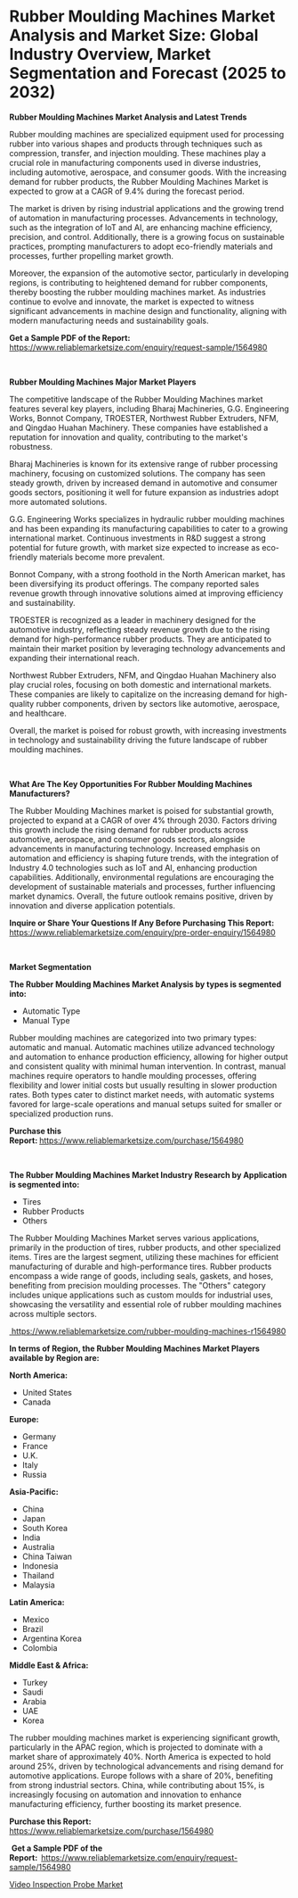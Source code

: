 <p><h1>Rubber Moulding Machines Market Analysis and Market Size: Global Industry Overview, Market Segmentation and Forecast (2025 to 2032)</h1></p><p><strong>Rubber Moulding Machines Market Analysis and Latest Trends</strong></p>
<p><p>Rubber moulding machines are specialized equipment used for processing rubber into various shapes and products through techniques such as compression, transfer, and injection moulding. These machines play a crucial role in manufacturing components used in diverse industries, including automotive, aerospace, and consumer goods. With the increasing demand for rubber products, the Rubber Moulding Machines Market is expected to grow at a CAGR of 9.4% during the forecast period.</p><p>The market is driven by rising industrial applications and the growing trend of automation in manufacturing processes. Advancements in technology, such as the integration of IoT and AI, are enhancing machine efficiency, precision, and control. Additionally, there is a growing focus on sustainable practices, prompting manufacturers to adopt eco-friendly materials and processes, further propelling market growth.</p><p>Moreover, the expansion of the automotive sector, particularly in developing regions, is contributing to heightened demand for rubber components, thereby boosting the rubber moulding machines market. As industries continue to evolve and innovate, the market is expected to witness significant advancements in machine design and functionality, aligning with modern manufacturing needs and sustainability goals.</p></p>
<p><strong>Get a Sample PDF of the Report:&nbsp;</strong> <a href="https://www.reliablemarketsize.com/enquiry/request-sample/1564980?utm_campaign=2803&utm_medium=2&utm_source=Github&utm_content=ia&utm_term=11042025&utm_id=rubber-moulding-machines">https://www.reliablemarketsize.com/enquiry/request-sample/1564980</a></p>
<p>&nbsp;</p>
<p><strong>Rubber Moulding Machines Major Market Players</strong></p>
<p><p>The competitive landscape of the Rubber Moulding Machines market features several key players, including Bharaj Machineries, G.G. Engineering Works, Bonnot Company, TROESTER, Northwest Rubber Extruders, NFM, and Qingdao Huahan Machinery. These companies have established a reputation for innovation and quality, contributing to the market's robustness.</p><p>Bharaj Machineries is known for its extensive range of rubber processing machinery, focusing on customized solutions. The company has seen steady growth, driven by increased demand in automotive and consumer goods sectors, positioning it well for future expansion as industries adopt more automated solutions. </p><p>G.G. Engineering Works specializes in hydraulic rubber moulding machines and has been expanding its manufacturing capabilities to cater to a growing international market. Continuous investments in R&D suggest a strong potential for future growth, with market size expected to increase as eco-friendly materials become more prevalent.</p><p>Bonnot Company, with a strong foothold in the North American market, has been diversifying its product offerings. The company reported sales revenue growth through innovative solutions aimed at improving efficiency and sustainability.</p><p>TROESTER is recognized as a leader in machinery designed for the automotive industry, reflecting steady revenue growth due to the rising demand for high-performance rubber products. They are anticipated to maintain their market position by leveraging technology advancements and expanding their international reach.</p><p>Northwest Rubber Extruders, NFM, and Qingdao Huahan Machinery also play crucial roles, focusing on both domestic and international markets. These companies are likely to capitalize on the increasing demand for high-quality rubber components, driven by sectors like automotive, aerospace, and healthcare.</p><p>Overall, the market is poised for robust growth, with increasing investments in technology and sustainability driving the future landscape of rubber moulding machines.</p></p>
<p>&nbsp;</p>
<p><strong>What Are The Key Opportunities For Rubber Moulding Machines Manufacturers?</strong></p>
<p><p>The Rubber Moulding Machines market is poised for substantial growth, projected to expand at a CAGR of over 4% through 2030. Factors driving this growth include the rising demand for rubber products across automotive, aerospace, and consumer goods sectors, alongside advancements in manufacturing technology. Increased emphasis on automation and efficiency is shaping future trends, with the integration of Industry 4.0 technologies such as IoT and AI, enhancing production capabilities. Additionally, environmental regulations are encouraging the development of sustainable materials and processes, further influencing market dynamics. Overall, the future outlook remains positive, driven by innovation and diverse application potentials.</p></p>
<p><strong>Inquire or Share Your Questions If Any Before Purchasing This Report:</strong> <a href="https://www.reliablemarketsize.com/enquiry/pre-order-enquiry/1564980?utm_campaign=2803&utm_medium=2&utm_source=Github&utm_content=ia&utm_term=11042025&utm_id=rubber-moulding-machines">https://www.reliablemarketsize.com/enquiry/pre-order-enquiry/1564980</a></p>
<p>&nbsp;</p>
<p><strong>Market Segmentation</strong></p>
<p><strong>The Rubber Moulding Machines Market Analysis by types is segmented into:</strong></p>
<p><ul><li>Automatic Type</li><li>Manual Type</li></ul></p>
<p><p>Rubber moulding machines are categorized into two primary types: automatic and manual. Automatic machines utilize advanced technology and automation to enhance production efficiency, allowing for higher output and consistent quality with minimal human intervention. In contrast, manual machines require operators to handle moulding processes, offering flexibility and lower initial costs but usually resulting in slower production rates. Both types cater to distinct market needs, with automatic systems favored for large-scale operations and manual setups suited for smaller or specialized production runs.</p></p>
<p><strong>Purchase this Report:&nbsp;</strong><a href="https://www.reliablemarketsize.com/purchase/1564980?utm_campaign=2803&utm_medium=2&utm_source=Github&utm_content=ia&utm_term=11042025&utm_id=rubber-moulding-machines">https://www.reliablemarketsize.com/purchase/1564980</a></p>
<p>&nbsp;</p>
<p><strong>The Rubber Moulding Machines Market Industry Research by Application is segmented into:</strong></p>
<p><ul><li>Tires</li><li>Rubber Products</li><li>Others</li></ul></p>
<p><p>The Rubber Moulding Machines Market serves various applications, primarily in the production of tires, rubber products, and other specialized items. Tires are the largest segment, utilizing these machines for efficient manufacturing of durable and high-performance tires. Rubber products encompass a wide range of goods, including seals, gaskets, and hoses, benefiting from precision moulding processes. The "Others" category includes unique applications such as custom moulds for industrial uses, showcasing the versatility and essential role of rubber moulding machines across multiple sectors.</p></p>
<p><a href="https://www.reliablemarketsize.com/rubber-moulding-machines-r1564980?utm_campaign=2803&utm_medium=2&utm_source=Github&utm_content=ia&utm_term=11042025&utm_id=rubber-moulding-machines">&nbsp;https://www.reliablemarketsize.com/rubber-moulding-machines-r1564980</a></p>
<p><strong>In terms of Region, the Rubber Moulding Machines Market Players available by Region are:</strong></p>
<p>
    <p> <strong> North America: </strong>
        <ul>
            <li>United States</li>
            <li>Canada</li>
        </ul>
        </p> 
    <p> <strong> Europe: </strong>
        <ul>
            <li>Germany</li>
            <li>France</li>
            <li>U.K.</li>
            <li>Italy</li>
            <li>Russia</li>
        </ul>
        </p> 
    <p> <strong> Asia-Pacific: </strong>
        <ul>
            <li>China</li>
            <li>Japan</li>
            <li>South Korea</li>
            <li>India</li>
            <li>Australia</li>
            <li>China Taiwan</li>
            <li>Indonesia</li>
            <li>Thailand</li>
            <li>Malaysia</li>
        </ul>
        </p> 
    <p> <strong> Latin America: </strong>
        <ul>
            <li>Mexico</li>
            <li>Brazil</li>
            <li>Argentina Korea</li>
            <li>Colombia</li>
        </ul>
        </p> 
    <p> <strong> Middle East & Africa: </strong>
        <ul>
            <li>Turkey</li>
            <li>Saudi</li>
            <li>Arabia</li>
            <li>UAE</li>
            <li>Korea</li>
        </ul>
    </p>
    </p>
<p><p>The rubber moulding machines market is experiencing significant growth, particularly in the APAC region, which is projected to dominate with a market share of approximately 40%. North America is expected to hold around 25%, driven by technological advancements and rising demand for automotive applications. Europe follows with a share of 20%, benefiting from strong industrial sectors. China, while contributing about 15%, is increasingly focusing on automation and innovation to enhance manufacturing efficiency, further boosting its market presence.</p></p>
<p><strong>Purchase this Report: </strong><a href="https://www.reliablemarketsize.com/purchase/1564980?utm_campaign=2803&utm_medium=2&utm_source=Github&utm_content=ia&utm_term=11042025&utm_id=rubber-moulding-machines">https://www.reliablemarketsize.com/purchase/1564980</a></p>
<p>&nbsp;<strong>Get a Sample PDF of the Report:&nbsp;&nbsp;</strong><a href="https://www.reliablemarketsize.com/enquiry/request-sample/1564980?utm_campaign=2803&utm_medium=2&utm_source=Github&utm_content=ia&utm_term=11042025&utm_id=rubber-moulding-machines">https://www.reliablemarketsize.com/enquiry/request-sample/1564980</a></p>
<p><strong></strong></p>
<p><p><a href="https://github.com/guinoopandam/Market-Research-Report-List-1/blob/main/video-inspection-probe-market.md?utm_campaign=2803&utm_medium=2&utm_source=Github&utm_content=ia&utm_term=11042025&utm_id=rubber-moulding-machines">Video Inspection Probe Market</a></p></p>